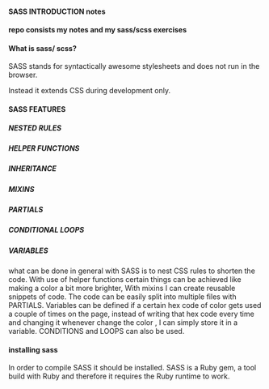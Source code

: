 #### SASS INTRODUCTION notes

#### repo consists my notes and my sass/scss exercises
#### What is sass/ scss?

SASS stands for syntactically awesome stylesheets and does not run in the browser.

Instead it extends CSS during development only. 

#### SASS FEATURES

##### NESTED RULES
##### HELPER FUNCTIONS
##### INHERITANCE
##### MIXINS
##### PARTIALS
##### CONDITIONAL LOOPS
##### VARIABLES


what can be done in general with SASS is to nest CSS rules to shorten the code.
With use of helper functions certain things can be achieved like making a color a bit more brighter,
With mixins I can create reusable snippets of code.
The code can be easily split into multiple files with PARTIALS. 
Variables can be defined if a certain hex code of color gets used a couple of times on the page, instead of writing that hex code every time and changing it whenever change the color , I can simply store it in a variable. 
CONDITIONS  and LOOPS can also be used.

#### installing sass
In order to compile SASS it should be installed. 
SASS is a Ruby gem, a tool build with Ruby and therefore it requires the Ruby runtime to work.




